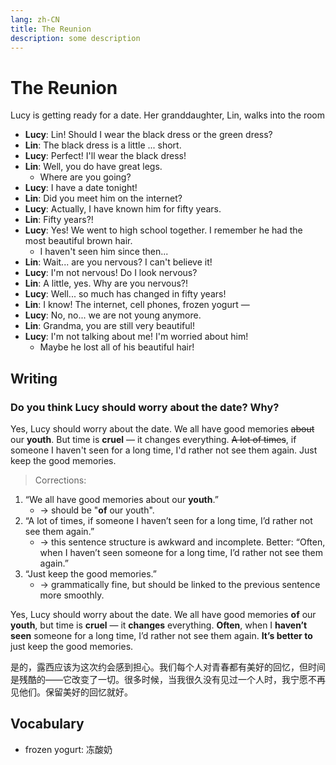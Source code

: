 ```yaml
---
lang: zh-CN
title: The Reunion
description: some description
---
```


# The Reunion

Lucy is getting ready for a date. Her granddaughter, Lin, walks into the room

- **Lucy**: Lin! Should I wear the black dress or the green dress?
- **Lin**: The black dress is a little ... short.
- **Lucy**: Perfect! I'll wear the black dress!
- **Lin**: Well, you do have great legs.
  - Where are you going?
- **Lucy**: I have a date tonight!
- **Lin**: Did you meet him on the internet?
- **Lucy**: Actually, I have known him for fifty years.
- **Lin**: Fifty years?!
- **Lucy**: Yes! We went to high school together. I remember he had the most beautiful brown hair.
  - I haven't seen him since then...
- **Lin**: Wait... are you nervous? I can't believe it!
- **Lucy**: I'm not nervous! Do I look nervous?
- **Lin**: A little, yes. Why are you nervous?!
- **Lucy**: Well... so much has changed in fifty years!
- **Lin**: I know! The internet, cell phones, frozen yogurt —
- **Lucy**: No, no... we are not young anymore.
- **Lin**: Grandma, you are still very beautiful!
- **Lucy**: I'm not talking about me! I'm worried about him!
  - Maybe he lost all of his beautiful hair!

## Writing

### Do you think Lucy should worry about the date? Why?

Yes, Lucy should worry about the date. We all have good memories ~~about~~ our **youth**. But time is **cruel** — it changes everything. ~~A lot of times~~, if someone I haven't seen for a long time, I'd rather not see them again. Just keep the good memories.

> Corrections:

1. “We all have good memories about our **youth**.”
   - → should be "**of** our youth".
2. “A lot of times, if someone I haven’t seen for a long time, I’d rather not see them again.”
   - → this sentence structure is awkward and incomplete. Better: “Often, when I haven’t seen someone for a long time, I’d rather not see them again.”
3. “Just keep the good memories.”
   - → grammatically fine, but should be linked to the previous sentence more smoothly.

Yes, Lucy should worry about the date. We all have good memories **of** our **youth**, but time is **cruel** — it **changes** everything. **Often**, when I **haven’t seen** someone for a long time, I’d rather not see them again. **It’s better to** just keep the good memories.

是的，露西应该为这次约会感到担心。我们每个人对青春都有美好的回忆，但时间是残酷的——它改变了一切。很多时候，当我很久没有见过一个人时，我宁愿不再见他们。保留美好的回忆就好。

## Vocabulary

- frozen yogurt: 冻酸奶
